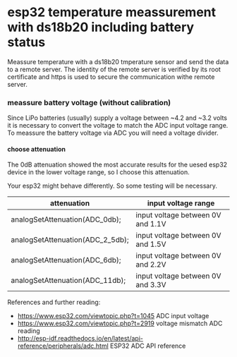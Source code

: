 # esp32 temperature meassurement with ds18b20 including battery status
Meassure temperature with a ds18b20 tmperature sensor and send the data to a remote server. The identity of the remote server is verified by its root certificate and https is used to secure the communication withe remote server.


### meassure battery voltage (without calibration)
Since LiPo batteries (usually) supply a voltage between ~4.2 and ~3.2 volts it is necessary to convert the voltage to match the ADC input voltage range. To meassure the battery voltage via ADC you will need a voltage divider. 

#### choose attenuation
The 0dB attenuation showed the most accurate results for the uesed esp32 device in the lower voltage range, so I choose this attenuation. 

Your esp32 might behave differently. So some testing will be necessary.

attenuation | input voltage range
----------------------------- | ----------------------------- 
analogSetAttenuation(ADC_0db); |  input voltage between 0V and 1.1V
analogSetAttenuation(ADC_2_5db); |  input voltage between 0V and 1.5V
analogSetAttenuation(ADC_6db); |  input voltage between 0V and 2.2V
analogSetAttenuation(ADC_11db); |  input voltage between 0V and 3.3V 


References and further reading:
- https://www.esp32.com/viewtopic.php?t=1045 ADC input voltage
- https://www.esp32.com/viewtopic.php?t=2919 voltage mismatch ADC reading
- http://esp-idf.readthedocs.io/en/latest/api-reference/peripherals/adc.html ESP32 ADC API reference
